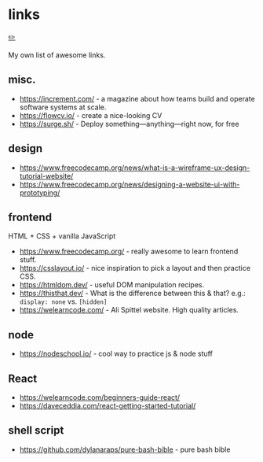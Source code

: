 # links
[✏️](https://github.com/meleu/my-notes/edit/master/links.md)

My own list of awesome links.

## misc.

- <https://increment.com/> - a magazine about how teams build and operate software systems at scale.
- <https://flowcv.io/> - create a nice-looking CV
- <https://surge.sh/> - Deploy something—anything—right now, for free


## design

- <https://www.freecodecamp.org/news/what-is-a-wireframe-ux-design-tutorial-website/>
- <https://www.freecodecamp.org/news/designing-a-website-ui-with-prototyping/>


## frontend

HTML + CSS + vanilla JavaScript

- <https://www.freecodecamp.org/> - really awesome to learn frontend stuff.
- <https://csslayout.io/> - nice inspiration to pick a layout and then practice CSS.
- <https://htmldom.dev/> - useful DOM manipulation recipes.
- <https://thisthat.dev/> - What is the difference between this & that? e.g.: `display: none` vs. `[hidden]`
- <https://welearncode.com/> - Ali Spittel website. High quality articles.


## node

- <https://nodeschool.io/> - cool way to practice js & node stuff


## React

- <https://welearncode.com/beginners-guide-react/>
- <https://daveceddia.com/react-getting-started-tutorial/>


## shell script

- <https://github.com/dylanaraps/pure-bash-bible> - pure bash bible


